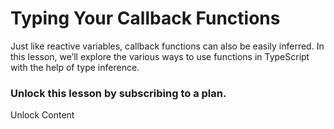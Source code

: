 # Typing Your Callback Functions

Just like reactive variables, callback functions can also be easily inferred. In this lesson, we’ll explore the various ways to use functions in TypeScript with the help of type inference.

### Unlock this lesson by subscribing to a plan.

Unlock Content